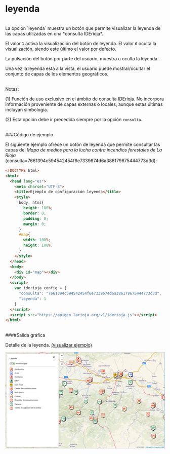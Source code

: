 # leyenda
</br>
La opción `leyenda` muestra un botón que permite visualizar la leyenda de las capas utilizadas en una *consulta IDErioja*.

El valor **`1`** activa la visualización del botón de leyenda. El valor **`0`** oculta la visualización, siendo este último el valor por defecto.

La pulsación del botón por parte del usuario, muestra u oculta la leyenda.

Una vez la leyenda está a la vista, el usuario puede mostrar/ocultar el conjunto de capas de los elementos geográficos.

</br>Notas:

(1) Función de uso exclusivo en el ámbito de consulta IDErioja. No incorpora información proveniente de capas externas o locales, aunque estas últimas incluyan simbología.

(2) Esta opción debe ir precedida siempre por la opción `consulta`.

</br>
###Código de ejemplo
</br>

El siguiente ejemplo ofrece un botón de leyenda que permite consultar las capas del *Mapa de medios para la lucha contra incendios forestales de La Rioja* (consulta=7661394c594542454f6e7339674d6a386179675444773d3d):

```html
<!DOCTYPE html>
<html>
  <head lang="es">
    <meta charset="UTF-8">
    <title>Ejemplo de configuración leyenda</title>
    <style>
      body, html{
        height: 100%;
        border: 0;
        padding: 0;
        margin: 0;
      }
      #map{
        width: 100%;
        height: 100%;
      }
    </style>
  </head>
  <body>
    <div id="map"></div>
  </body>
  <script>
    var iderioja_config = {
      "consulta": "7661394c594542454f6e7339674d6a386179675444773d3d",
      "leyenda": 1
    }
  </script>
  <script src="https://apigeo.larioja.org/v1/iderioja.js"></script>
</html>
```

</br>
####Salida gráfica
</br>

Detalle de la leyenda. [(visualizar ejemplo)](https://iderioja.github.io/doc_api_iderioja/ejemplo_opcion_leyenda)

![Ejemplo opción leyenda](/img/opciones_leyenda_salida_grafica.jpg "Ejemplo opción leyenda")
